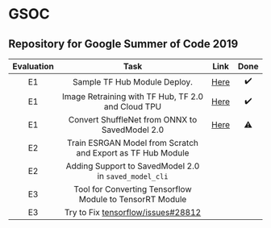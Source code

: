 # GSOC
Repository for Google Summer of Code 2019
---------------------------------------------

|Evaluation|Task|Link|Done|
|:-:|:-:|:-:|:-:|
|E1|Sample TF Hub Module Deploy.|[Here](https://github.com/captain-pool/GSOC/tree/master/E1_TFHub_Sample_Deploy)| :heavy_check_mark: |
|E1|Image Retraining with TF Hub, TF 2.0 and Cloud TPU|[Here](https://github.com/captain-pool/GSOC/tree/master/E1_TPU_Samples)|  :heavy_check_mark: |
|E1|Convert ShuffleNet from ONNX to SavedModel 2.0|[Here](https://github.com/captain-pool/GSOC/tree/master/E1_ShuffleNet)| :warning: |
|E2|Train ESRGAN Model from Scratch and Export as TF Hub Module|||
|E2|Adding Support to SavedModel 2.0 in `saved_model_cli`|||
|E3|Tool for Converting Tensorflow Module to TensorRT Module|||
|E3|Try to Fix [tensorflow/issues#28812](https://github.com/tensorflow/tensorflow/issues/28812)|||
